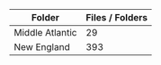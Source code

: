| Folder          |   Files / Folders |
|-----------------|-------------------|
| Middle Atlantic |                29 |
| New England     |               393 |